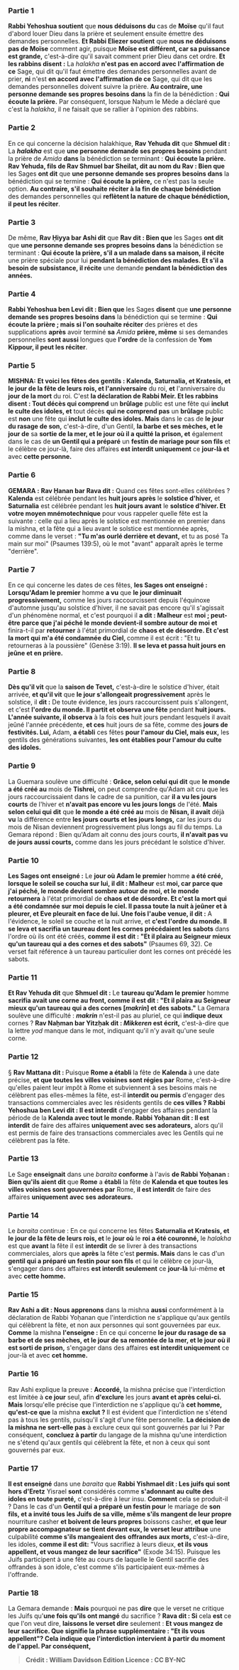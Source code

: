 
### Partie 1
<b>Rabbi Yehoshua soutient</b> que <b>nous déduisons du</b> cas de <b>Moïse</b> qu'il faut d'abord louer Dieu dans la prière et seulement ensuite émettre des demandes personnelles. <b>Et Rabbi Eliezer soutient</b> que <b>nous ne déduisons pas de Moïse</b> comment agir, puisque <b>Moïse est différent, car sa puissance est grande,</b> c'est-à-dire qu'il savait comment prier Dieu dans cet ordre. <b>Et les rabbins disent :</b> La <i>halakha</i> <b>n'est pas en accord avec l'affirmation de ce</b> Sage, qui dit qu'il faut émettre des demandes personnelles avant de prier, <b>ni</b> n'est <b>en accord avec l'affirmation de ce</b> Sage, qui dit que les demandes personnelles doivent suivre la prière. <b>Au contraire, une personne demande ses propres besoins dans</b> la fin de la bénédiction : <b>Qui écoute la prière.</b> Par conséquent, lorsque Naḥum le Mède a déclaré que c'est la <i>halakha</i>, il ne faisait que se rallier à l'opinion des rabbins.

### Partie 2
En ce qui concerne la décision halakhique, <b>Rav Yehuda dit</b> que <b>Shmuel dit :</b> La <b><i>halakha</i></b> est que <b>une personne demande ses propres besoins</b> pendant la prière de <i>Amida</i> <b>dans</b> la bénédiction se terminant : <b>Qui écoute la prière. Rav Yehuda, fils de Rav Shmuel bar Sheilat, dit au nom du Rav : Bien que</b> les Sages <b>ont dit</b> que <b>une personne demande ses propres besoins dans</b> la bénédiction qui se termine : <b>Qui écoute la prière,</b> ce n'est pas la seule option. <b>Au contraire, s'il souhaite réciter à la fin de chaque bénédiction</b> des demandes personnelles qui <b>reflètent la nature de chaque bénédiction, il peut les réciter</b>.

### Partie 3
De même, <b>Rav Ḥiyya bar Ashi dit</b> que <b>Rav dit : Bien que</b> les Sages <b>ont dit</b> que <b>une personne demande ses propres besoins dans</b> la bénédiction se terminant : <b>Qui écoute la prière, s'il a un malade dans sa maison, il récite</b> une prière spéciale pour lui <b>pendant la bénédiction des malades. Et s'il a besoin de subsistance, il récite</b> une demande <b>pendant la bénédiction des années.</b>

### Partie 4
<b>Rabbi Yehoshua ben Levi dit : Bien que</b> les Sages <b>disent</b> que <b>une personne demande ses propres besoins dans</b> la bénédiction qui se termine : <b>Qui écoute la prière ; mais si l'on souhaite réciter</b> des prières et des supplications <b>après</b> avoir terminé <b>sa</b> <i>Amida</i> <b>prière, même</b> si ses demandes personnelles <b>sont aussi</b> longues que <b>l'ordre</b> de la confession de <b>Yom Kippour, il peut les réciter</b>.

### Partie 5
<strong>MISHNA:</strong> <b>Et voici les fêtes des gentils : Kalenda, Saturnalia, et Kratesis, et le jour de la fête de leurs rois, et l'anniversaire</b> du roi, <b>et</b> l'anniversaire du <b>jour de la mort</b> du roi. C'est <b>la déclaration de Rabbi Meir. Et les rabbins disent : Tout décès qui comprend</b> un <b>brûlage</b> public est une fête qui <b>inclut le culte des idoles, et</b> tout décès <b>qui ne comprend pas</b> un <b>brûlage</b> public est <b>non</b> une fête qui <b>inclut le culte des idoles. Mais</b> dans le cas de <b>le jour du rasage de son,</b> c'est-à-dire, d'un Gentil, <b>la barbe et ses mèches, et le jour de</b> sa <b>sortie de la mer, et le jour où il a quitté la prison, et</b> également dans le cas de <b>un Gentil qui a préparé</b> un <b>festin de mariage pour son fils</b> et le célèbre ce jour-là, faire des affaires <b>est interdit uniquement</b> ce <b>jour-là et</b> avec <b>cette personne.</b>

### Partie 6
<strong>GEMARA :</strong> <b>Rav Ḥanan bar Rava dit :</b> Quand ces fêtes sont-elles célébrées ? <b>Kalenda</b> est célébrée pendant les <b>huit jours après</b> le <b>solstice d'hiver,</b> et <b>Saturnalia</b> est célébrée pendant les <b>huit jours avant</b> le <b>solstice d'hiver. Et votre moyen mnémotechnique</b> pour vous rappeler quelle fête est la suivante : celle qui a lieu après le solstice est mentionnée en premier dans la mishna, et la fête qui a lieu avant le solstice est mentionnée après, comme dans le verset : <b>"Tu m'as ourlé derrière et devant,</b> et tu as posé Ta main sur moi" (Psaumes 139:5), où le mot "avant" apparaît après le terme "derrière".

### Partie 7
En ce qui concerne les dates de ces fêtes, <b>les Sages ont enseigné : Lorsqu'Adam le premier</b> homme <b>a vu</b> que <b>le jour diminuait progressivement,</b> comme les jours raccourcissent depuis l'équinoxe d'automne jusqu'au solstice d'hiver, il ne savait pas encore qu'il s'agissait d'un phénomène normal, et c'est pourquoi il <b>a dit : Malheur</b> est <b>moi ; peut-être parce que j'ai péché le monde devient-il sombre autour de moi et</b> finira-t-il par <b>retourner</b> à l'état primordial de <b>chaos et de désordre. Et c'est la mort qui m'a été condamnée du Ciel, </b> comme il est écrit : "Et tu retourneras à la poussière" (Genèse 3:19). <b>Il se leva et passa huit jours en jeûne et en prière.</b>

### Partie 8
<b>Dès qu'il vit</b> que la <b>saison de Tevet,</b> c'est-à-dire le solstice d'hiver, était arrivée, <b>et qu'il vit</b> que <b>le jour s'allongeait progressivement</b> après le solstice, il <b>dit :</b> De toute évidence, les jours raccourcissent puis s'allongent, et c'est <b>l'ordre du monde. Il partit et observa une fête</b> pendant <b>huit jours. L'année suivante, il observa</b> à la fois <b>ces</b> huit jours pendant lesquels il avait jeûné l'année précédente, <b>et ces</b> huit jours de sa fête, comme des <b>jours de festivités. Lui,</b> Adam, <b>a établi</b> ces fêtes <b>pour l'amour du Ciel, mais eux,</b> les gentils des générations suivantes, <b>les ont établies pour l'amour du culte des idoles.</b>

### Partie 9
La Guemara soulève une difficulté : <b>Grâce, selon celui qui dit</b> que <b>le monde a été créé au</b> mois de <b>Tishrei,</b> on peut comprendre qu'Adam ait cru que les jours raccourcissaient dans le cadre de sa punition, car <b>il a vu les jours courts</b> de l'hiver et <b>n'avait pas encore vu les jours longs</b> de l'été. <b>Mais selon celui qui dit</b> que <b>le monde a été créé au</b> mois de <b>Nisan, il avait</b> déjà <b>vu</b> la différence entre <b>les jours courts et les jours longs,</b> car les jours du mois de Nisan deviennent progressivement plus longs au fil du temps. La Gemara répond : Bien qu'Adam ait connu des jours courts, <b>il n'avait pas vu de jours aussi courts,</b> comme dans les jours précédant le solstice d'hiver.

### Partie 10
<b>Les Sages ont enseigné :</b> Le <b>jour où Adam le premier</b> homme <b>a été créé, lorsque le soleil se coucha sur lui, il dit : Malheur</b> est <b>moi, car parce que j'ai péché, le monde devient sombre autour de moi, et le monde retournera</b> à l'état primordial de <b>chaos et de désordre. Et c'est la mort qui a été condamnée sur moi depuis le ciel. Il passa toute la nuit à jeûner et à pleurer, et Eve pleurait en face de lui. Une fois l'aube venue, il dit :</b> A l'évidence, le soleil se couche et la nuit arrive, et <b>c'est l'ordre du monde. Il se leva et sacrifia un taureau dont les cornes précédaient les sabots</b> dans l'ordre où ils ont été créés, <b>comme il est dit : "Et il plaira au Seigneur mieux qu'un taureau qui a des cornes et des sabots"</b> (Psaumes 69, 32). Ce verset fait référence à un taureau particulier dont les cornes ont précédé les sabots.

### Partie 11
<b>Et Rav Yehuda dit</b> que <b>Shmuel dit :</b> Le <b>taureau qu'Adam le premier</b> homme <b>sacrifia avait une corne au front, comme il est dit : "Et il plaira au Seigneur mieux qu'un taureau qui a des cornes [<i>makrin</i>] et des sabots."</b> La Gemara soulève une difficulté : <b><i>makrin</i></b> n'est-il pas au pluriel, ce qui <b>indique deux</b> cornes ? <b>Rav Naḥman bar Yitzḥak dit : <i>Mikkeren</i> est écrit,</b> c'est-à-dire que la lettre <i>yod</i> manque dans le mot, indiquant qu'il n'y avait qu'une seule corne.

### Partie 12
§ <b>Rav Mattana dit : </b> Puisque <b>Rome a établi</b> la fête de <b>Kalenda</b> à une date précise, <b>et que toutes les villes voisines sont régies par</b> Rome, c'est-à-dire qu'elles paient leur impôt à Rome et subviennent à ses besoins mais ne célèbrent pas elles-mêmes la fête, est-il <b>interdit ou permis</b> d'engager des transactions commerciales avec les résidents gentils de <b>ces villes ? Rabbi Yehoshua ben Levi dit : Il est interdit</b> d'engager des affaires pendant la période de la <b>Kalenda avec tout le monde. Rabbi Yoḥanan dit : Il est interdit</b> de faire des affaires <b>uniquement avec ses adorateurs,</b> alors qu'il est permis de faire des transactions commerciales avec les Gentils qui ne célèbrent pas la fête.

### Partie 13
Le Sage <b>enseignait</b> dans une <i>baraita</i> <b>conforme</b> à l'avis <b>de Rabbi Yoḥanan : Bien qu'ils aient dit</b> que <b>Rome</b> a <b>établi</b> la fête de <b>Kalenda et que toutes les villes voisines sont gouvernées par</b> Rome, <b>il est interdit</b> de faire des affaires <b>uniquement avec ses adorateurs.</b>

### Partie 14
Le <i>baraita</i> continue : En ce qui concerne les fêtes <b>Saturnalia et Kratesis, et le jour de la fête de leurs rois, et</b> le <b>jour où</b> le <b>roi a été couronné,</b> le <i>halakha</i> est que <b>avant</b> la fête il est <b>interdit</b> de se livrer à des transactions commerciales, alors que <b>après</b> la fête c'est <b>permis. Mais</b> dans le cas d'un <b>gentil qui a préparé un festin pour son fils</b> et qui le célèbre ce jour-là, s'engager dans des affaires <b>est interdit seulement</b> ce <b>jour-là</b> lui-même <b>et</b> avec <b>cette homme.</b>

### Partie 15
<b>Rav Ashi a dit : Nous apprenons</b> dans la mishna <b>aussi</b> conformément à la déclaration de Rabbi Yoḥanan que l'interdiction ne s'applique qu'aux gentils qui célèbrent la fête, et non aux personnes qui sont gouvernées par eux. <b>Comme</b> la mishna <b>l'enseigne :</b> En ce qui concerne <b>le jour du rasage de sa barbe et de ses mèches, et le jour de sa remontée de la mer, et le jour où il est sorti de prison,</b> s'engager dans des affaires <b>est interdit uniquement</b> ce jour-là et</b> avec <b>cet homme.</b>

### Partie 16
Rav Ashi explique la preuve : <b>Accordé,</b> la mishna précise que l'interdiction est limitée à <b>ce jour</b> seul, afin <b>d'exclure</b> les jours <b>avant et après celui-ci. Mais</b> lorsqu'elle précise que l'interdiction ne s'applique qu'à <b>cet homme, qu'est-ce que</b> la mishna <b>exclut ? </b> Il est évident que l'interdiction ne s'étend pas à tous les gentils, puisqu'il s'agit d'une fête personnelle. <b>La décision de la mishna ne sert-elle pas</b> à exclure ceux qui sont gouvernés par lui ?</b> Par conséquent, <b>concluez à partir</b> du langage de la mishna qu'une interdiction ne s'étend qu'aux gentils qui célèbrent la fête, et non à ceux qui sont gouvernés par eux.

### Partie 17
<b>Il est enseigné</b> dans une <i>baraita</i> que <b>Rabbi Yishmael dit : Les juifs qui sont hors d'Eretz</b> Yisrael <b>sont</b> considérés comme <b>s'adonnant au culte des idoles en toute pureté,</b> c'est-à-dire à leur insu. <b>Comment</b> cela se produit-il ? Dans le cas d'un <b>Gentil qui a préparé un festin pour</b> le mariage de <b>son fils, et a invité tous les Juifs de sa ville, même s'ils mangent de leur propre</b> nourriture casher <b>et boivent de leurs propres</b> boissons casher, <b>et que leur propre accompagnateur se tient devant eux, le verset leur attribue</b> une culpabilité <b>comme s'ils mangeaient des</b> <b>offrandes aux morts,</b> c'est-à-dire, les idoles, <b>comme il est dit:</b> "Vous sacrifiez à leurs dieux, <b>et ils vous appellent, et vous mangez de leur sacrifice"</b> (Exode 34:15). Puisque les Juifs participent à une fête au cours de laquelle le Gentil sacrifie des offrandes à son idole, c'est comme s'ils participaient eux-mêmes à l'offrande.

### Partie 18
La Gemara demande : <b>Mais</b> pourquoi ne pas <b>dire</b> que le verset ne critique les Juifs qu'<b>une fois qu'ils ont mangé</b> du sacrifice ? <b>Rava dit : Si</b> cela <b>est</b> ce que l'on veut dire, <b>laissons le verset dire</b> seulement : <b>Et vous mangez de leur sacrifice. Que signifie la phrase supplémentaire : <b>"Et ils vous appellent"?</b> Cela indique que l'interdiction intervient <b>à partir du moment de l'appel. Par conséquent,</b>

>Crédit : William Davidson Edition
>Licence : CC BY-NC